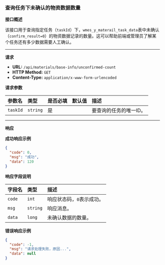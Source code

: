 ### 查询任务下未确认的物资数据数量

**接口概述**

该接口用于查询指定任务（`taskId`）下，`wmes_y_materail_task_data`表中未确认（`confirm_result=0`）的物资数据记录的数量。这可以帮助前端或管理员了解某个任务还有多少数据需要人工确认。

---

**请求**

- **URL:** `/api/materials/base-info/unconfirmed-count`
- **HTTP Method:** `GET`
- **Content-Type:** `application/x-www-form-urlencoded`

**请求参数**

| 参数名    | 类型      | 是否必填 | 默认值 | 描述                                       |
| :-------- | :-------- | :------- | :----- | :----------------------------------------- |
| `taskId`  | `string`  | 是       |        | 要查询的任务的唯一ID。                     |

---

**响应**

**成功响应示例**

```json
{
  "code": 0,
  "msg": "成功",
  "data": 120
}
```

**响应字段说明**

| 字段名  | 类型     | 描述                                           |
| :------ | :------- | :--------------------------------------------- |
| `code`  | `int`    | 响应状态码，`0`表示成功。                      |
| `msg`   | `string` | 响应消息。                                     |
| `data`  | `long`   | 未确认数据的数量。                             |

**错误响应示例**

```json
{
  "code": -1,
  "msg": "请求处理失败，原因...",
  "data": null
}
```